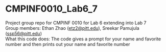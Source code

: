 # CMPINF0010_Lab6_7
Project group repo for CMPINF 0010 for Lab 6 extending into Lab 7 <br/>
Group members: Ethan Zhao (etz2@pitt.edu), Sreekar Pamujula (ssp56@pitt.edu)
<br/>
What this code does: 
The code gives a prompt for your name and favorite number and then prints out your name and favorite number
